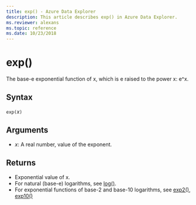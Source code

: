 ```yaml
---
title: exp() - Azure Data Explorer
description: This article describes exp() in Azure Data Explorer.
ms.reviewer: alexans
ms.topic: reference
ms.date: 10/23/2018
---
```

# exp()

The base-e exponential function of x, which is e raised to the power x: e^x.  

## Syntax

`exp(`*x*`)`

## Arguments

* *x*: A real number, value of the exponent.

## Returns

* Exponential value of x.
* For natural (base-e) logarithms, see [log()](log-function.md).
* For exponential functions of base-2 and base-10 logarithms, see [exp2()](exp2-function.md), [exp10()](exp10-function.md)
